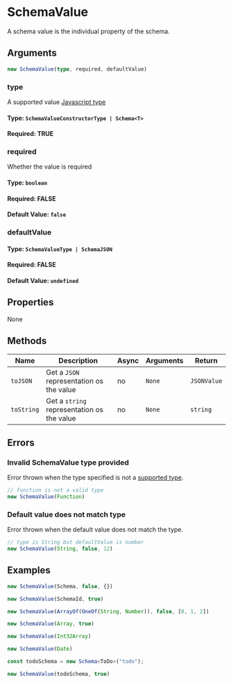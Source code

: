# SchemaValue
A schema value is the individual property of the schema.

## Arguments

```ts
new SchemaValue(type, required, defaultValue)
```

### type
A supported value [Javascript type]()

#### Type: `SchemaValueConstructorType | Schema<T>`
#### Required: TRUE

### required
Whether the value is required

#### Type: `boolean`
#### Required: FALSE
#### Default Value: `false`

### defaultValue

#### Type: `SchemaValueType | SchemaJSON`
#### Required: FALSE
#### Default Value: `undefined`

## Properties
None

## Methods
| Name                         | Description                                | Async   | Arguments | Return         |
|------------------------------|--------------------------------------------|---------|-----------|----------------|
| `toJSON`                     | Get a `JSON` representation os the value   | no      | `None`    | `JSONValue`    |
| `toString`                   | Get a `string` representation os the value | no      | `None`    | `string`       |


## Errors

### Invalid SchemaValue type provided
Error thrown when the type specified is not a [supported type]().

```ts
// function is not a valid type
new SchemaValue(Function)
```

### Default value does not match type
Error thrown when the default value does not match the type.

```ts
// type is String but defaultValue is number
new SchemaValue(String, false, 12)
```

## Examples

```ts
new SchemaValue(Schema, false, {})
```

````ts
new SchemaValue(SchemaId, true)
````

```ts
new SchemaValue(ArrayOf(OneOf(String, Number)), false, [0, 1, 2])
```

```ts
new SchemaValue(Array, true)
```

```ts
new SchemaValue(Int32Array)
```

```ts
new SchemaValue(Date)
```

```ts
const todoSchema = new Schema<ToDo>("todo");

new SchemaValue(todoSchema, true)
```

